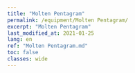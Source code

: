 ```yaml
---
title: "Molten Pentagram"
permalink: /equipment/Molten Pentagram/
excerpt: "Molten Pentagram"
last_modified_at: 2021-01-25
lang: en
ref: "Molten Pentagram.md"
toc: false
classes: wide
---
```


